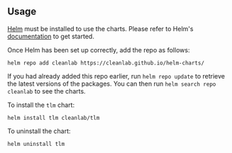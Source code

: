 ## Usage

[Helm](https://helm.sh) must be installed to use the charts.  Please refer to
Helm's [documentation](https://helm.sh/docs) to get started.

Once Helm has been set up correctly, add the repo as follows:

    helm repo add cleanlab https://cleanlab.github.io/helm-charts/

If you had already added this repo earlier, run `helm repo update` to retrieve
the latest versions of the packages.  You can then run `helm search repo
cleanlab` to see the charts.

To install the `tlm` chart:

    helm install tlm cleanlab/tlm

To uninstall the chart:

    helm uninstall tlm
